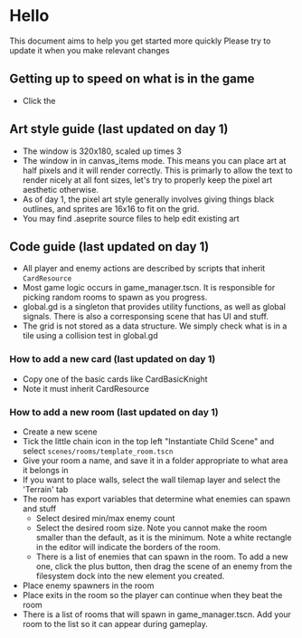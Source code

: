 # Hello

This document aims to help you get started more quickly
Please try to update it when you make relevant changes


## Getting up to speed on what is in the game
- Click the 


## Art style guide (last updated on day 1)
- The window is 320x180, scaled up times 3
- The window in in canvas_items mode. This means you can place art at half pixels and it will render correctly. This is primarly to allow the text to render nicely at all font sizes, let's try to properly keep the pixel art aesthetic otherwise.
- As of day 1, the pixel art style generally involves giving things black outlines, and sprites are 16x16 to fit on the grid.
- You may find .aseprite source files to help edit existing art


## Code guide (last updated on day 1)
- All player and enemy actions are described by scripts that inherit `CardResource`
- Most game logic occurs in game_manager.tscn. It is responsible for picking random rooms to spawn as you progress.
- global.gd is a singleton that provides utility functions, as well as global signals. There is also a corresponsing scene that has UI and stuff.
- The grid is not stored as a data structure. We simply check what is in a tile using a collision test in global.gd

### How to add a new card (last updated on day 1)
- Copy one of the basic cards like CardBasicKnight
- Note it must inherit CardResource

### How to add a new room (last updated on day 1)
- Create a new scene
- Tick the little chain icon in the top left "Instantiate Child Scene" and select `scenes/rooms/template_room.tscn`
- Give your room a name, and save it in a folder appropriate to what area it belongs in
- If you want to place walls, select the wall tilemap layer and select the 'Terrain' tab
- The room has export variables that determine what enemies can spawn and stuff
    - Select desired min/max enemy count
    - Select the desired room size. Note you cannot make the room smaller than the default, as it is the minimum. Note a white rectangle in the editor will indicate the borders of the room.
    - There is a list of enemies that can spawn in the room. To add a new one, click the plus button, then drag the scene of an enemy from the filesystem dock into the new element you created.
- Place enemy spawners in the room
- Place exits in the room so the player can continue when they beat the room
- There is a list of rooms that will spawn in game_manager.tscn. Add your room to the list so it can appear during gameplay.
